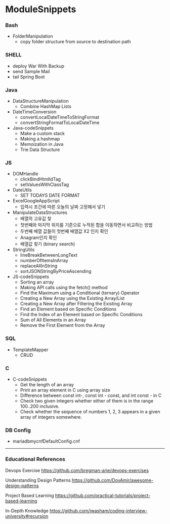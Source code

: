 # ModuleSnippets

### Bash
  - FolderManipulation
    - copy folder structure from source to destination path
### SHELL
  - deploy War With Backup
  - send Sample Mail
  - tail Spring Boot
  
### Java
  - DataStructureManipulation
    -  Combine HashMap Lists
  - DateTimeConversion
    - convertLocalDateTimeToStringFormat
    - convertStringFormatToLocalDateTime
  - Java-codeSnippets
    - Make a custom stack
    - Making a hashmap
    - Memoization in Java
    - Trie Data Structure
 
### JS
  - DOMHandle
    - clickBindHtmlIdTag
    - setValuesWithClassTag
  - DateUtils
    - SET TODAYS DATE FORMAT
  - ExcelGoogleAppScript
    -  입력시 조건에 따른 오늘의 날짜 고정해서 넣기 
  - ManipulateDataStructures
    - 배열의 고유값 찾
    - 첫번째와 마지막 위치를 기준으로 누적된 합을 이동하면서 비교하는 방법
    - 두번째 배열 값들이 첫번째 배열값 X2 인지 확인 
    - Anagram인지 확인
    - 배열값 찾기 (binary search)
  - StringUtils
    - lineBreakBetweenLongText
    - numberOfItemsInArray
    - replaceAllInString
    - sortJSONStringByPriceAscending
  - JS-codeSnippets
    - Sorting an array
    - Making API calls using the fetch() method
    - Find the Maximum using a Conditional (ternary) Operator
    - Creating a New Array using the Existing Array/List
    - Creating a New Array after Filtering the Existing Array
    - Find an Element based on Specific Conditions
    - Find the Index of an Element based on Specific Conditions
    - Sum of All Elements in an Array
    - Remove the First Element from the Array
    
### SQL
  - TemplateMapper
    - CRUD

### C
  - C-codeSnippets
    - Get the length of an array 
    - Print an array element in C using array size
    - Difference between const int-, const int - const, and int const - in C
    - Check two given integers whether either of them is in the range 100..200 inclusive.
    - Check whether the sequence of numbers 1, 2, 3 appears in a given array of integers somewhere.
    
### DB Config
  - mariadbmycnfDefaultConfig.cnf
  
----

### Educational References

Devops Exercise
https://github.com/bregman-arie/devops-exercises

Understanding Design Patterns
https://github.com/DovAmir/awesome-design-patterns

Project Based Learning
https://github.com/practical-tutorials/project-based-learning

In-Depth Knowledge
https://github.com/jwasham/coding-interview-university#recursion

